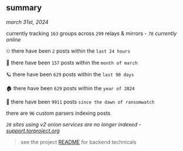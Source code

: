 
## summary
_march 31st, 2024_

currently tracking `163` groups across `299` relays & mirrors - _`76` currently online_

⏲ there have been `2` posts within the `last 24 hours`

🦈 there have been `157` posts within the `month of march`

🪐 there have been `629` posts within the `last 90 days`

🏚 there have been `629` posts within the `year of 2024`

🦕 there have been `9911` posts `since the dawn of ransomwatch`

there are `96` custom parsers indexing posts

_`20` sites using v2 onion services are no longer indexed - [support.torproject.org](https://support.torproject.org/onionservices/v2-deprecation/)_

> see the project [README](https://github.com/joshhighet/ransomwatch#ransomwatch--) for backend technicals
